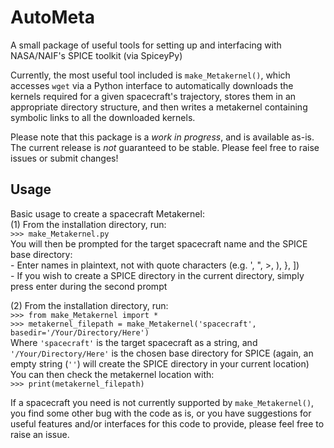 # AutoMeta
A small package of useful tools for setting up and interfacing with NASA/NAIF's SPICE toolkit (via SpiceyPy)

Currently, the most useful tool included is `make_Metakernel()`, which accesses `wget` via a Python interface to automatically downloads the kernels required for a given spacecraft's trajectory, stores them in an appropriate directory structure, and then writes a metakernel containing symbolic links to all the downloaded kernels.

Please note that this package is a *work in progress*, and is available as-is. The current release is *not* guaranteed to be stable. Please feel free to raise issues or submit changes!

## Usage
Basic usage to create a spacecraft Metakernel: <br>
(1) From the installation directory, run: <br>
`>>> make_Metakernel.py` <br>
You will then be prompted for the target spacecraft name and the SPICE base directory: <br>
    - Enter names in plaintext, not with quote characters (e.g. ', ", >, ), }, ]) <br>
    - If you wish to create a SPICE directory in the current directory, simply press enter during the second prompt <br>

(2) From the installation directory, run: <br>
`>>> from make_Metakernel import *` <br>
`>>> metakernel_filepath = make_Metakernel('spacecraft', basedir='/Your/Directory/Here')` <br>
Where `'spacecraft'` is the target spacecraft as a string, and `'/Your/Directory/Here'` is the chosen base directory for SPICE (again, an empty string (`''`) will create the SPICE directory in your current location) <br>
You can then check the metakernel location with: <br>
`>>> print(metakernel_filepath)` <br>

If a spacecraft you need is not currently supported by `make_Metakernel()`, you find some other bug with the code as is, or you have suggestions for useful features and/or interfaces for this code to provide, please feel free to raise an issue.


